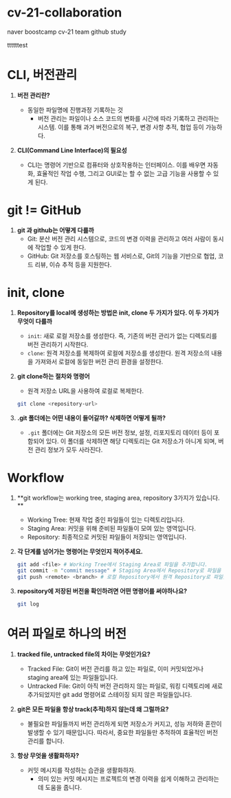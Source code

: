 # cv-21-collaboration
naver boostcamp cv-21 team github study

ttttttest
# CLI, 버전관리

1. **버전 관리란?**
   - 동일한 파일명에 진행과정 기록하는 것
     - 버전 관리는 파일이나 소스 코드의 변화를 시간에 따라 기록하고 관리하는 시스템. 이를 통해 과거 버전으로의 복구, 변경 사항 추적, 협업 등이 가능하다.

2. **CLI(Command Line Interface)의 필요성**
   - CLI는 명령어 기반으로 컴퓨터와 상호작용하는 인터페이스. 이를 배우면 자동화, 효율적인 작업 수행, 그리고 GUI로는 할 수 없는 고급 기능을 사용할 수 있게 된다.

# git != GitHub

1. **git 과 github는 어떻게 다를까**
   - Git: 분산 버전 관리 시스템으로, 코드의 변경 이력을 관리하고 여러 사람이 동시에 작업할 수 있게 한다.
   - GitHub: Git 저장소를 호스팅하는 웹 서비스로, Git의 기능을 기반으로 협업, 코드 리뷰, 이슈 추적 등을 지원한다.

# init, clone

1. **Repository를 local에 생성하는 방법은 init, clone 두 가지가 있다. 이 두 가지가 무엇이 다를까**
   - `init`: 새로 로컬 저장소를 생성한다. 즉, 기존의 버전 관리가 없는 디렉토리를 버전 관리하기 시작한다.
   - `clone`: 원격 저장소를 복제하여 로컬에 저장소를 생성한다. 원격 저장소의 내용을 가져와서 로컬에 동일한 버전 관리 환경을 설정한다.

2. **git clone하는 절차와 명령어**
   - 원격 저장소 URL을 사용하여 로컬로 복제한다.
   ```bash
   git clone <repository-url>
   ```

3. **.git 폴더에는 어떤 내용이 들어갈까? 삭제하면 어떻게 될까?**
   - `.git` 폴더에는 Git 저장소의 모든 버전 정보, 설정, 리포지토리 데이터 등이 포함되어 있다. 이 폴더를 삭제하면 해당 디렉토리는 Git 저장소가 아니게 되며, 버전 관리 정보가 모두 사라진다.

# Workflow

1. **git workflow는 working tree, staging area, repository 3가지가 있습니다. **
   - Working Tree: 현재 작업 중인 파일들이 있는 디렉토리입니다.
   - Staging Area: 커밋을 위해 준비된 파일들이 모여 있는 영역입니다.
   - Repository: 최종적으로 커밋된 파일들이 저장되는 영역입니다.

2. **각 단계를 넘어가는 명령어는 무엇인지 적어주세요.**
   ```bash
   git add <file> # Working Tree에서 Staging Area로 파일을 추가합니다.
   git commit -m "commit message" # Staging Area에서 Repository로 파일을 커밋합니다.
   git push <remote> <branch> # 로컬 Repository에서 원격 Repository로 파일을 푸시합니다.
   ```

3. **repository에 저장된 버전을 확인하려면 어떤 명령어를 써야하나요?**
   ```bash
   git log
   ```

# 여러 파일로 하나의 버전

1. **tracked file, untracked file의 차이는 무엇인가요?**
   - Tracked File: Git이 버전 관리를 하고 있는 파일로, 이미 커밋되었거나 staging area에 있는 파일들입니다.
   - Untracked File: Git이 아직 버전 관리하지 않는 파일로, 워킹 디렉토리에 새로 추가되었지만 git add 명령어로 스테이징 되지 않은 파일들입니다.

2. **git은 모든 파일을 항상 track(추적)하지 않는데 왜 그럴까요?**
   - 불필요한 파일들까지 버전 관리하게 되면 저장소가 커지고, 성능 저하와 혼란이 발생할 수 있기 때문입니다. 따라서, 중요한 파일들만 추적하여 효율적인 버전 관리를 합니다.

3. **항상 무엇을 생활화하자?**
   - 커밋 메시지를 작성하는 습관을 생활화하자.
     - 의미 있는 커밋 메시지는 프로젝트의 변경 이력을 쉽게 이해하고 관리하는 데 도움을 줍니다.
